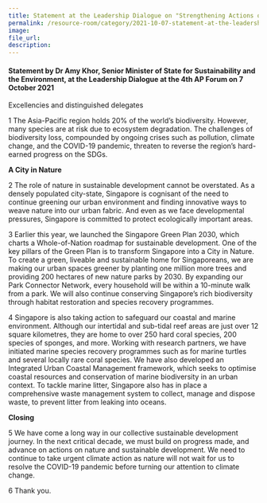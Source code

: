 ```yaml
---  
title: Statement at the Leadership Dialogue on "Strengthening Actions on Nature to Achieve Sustainable Development Goals in Asia and the Pacific" at the 4th AP Forum - Dr Amy Khor  
permalink: /resource-room/category/2021-10-07-statement-at-the-leadership-dialogue-of-the-4th-ap-forum/
image:  
file_url:  
description:  
---  
```


#### Statement by Dr Amy Khor, Senior Minister of State for Sustainability and the Environment, at the Leadership Dialogue at the 4th AP Forum on 7 October 2021  

Excellencies and distinguished delegates

1 The Asia-Pacific region holds 20% of the world’s biodiversity. However, many species are at risk due to ecosystem degradation. The challenges of biodiversity loss, compounded by ongoing crises such as pollution, climate change, and the COVID-19 pandemic, threaten to reverse the region’s hard-earned progress on the SDGs. 

**A City in Nature** 

2 The role of nature in sustainable development cannot be overstated. As a densely populated city-state, Singapore is cognisant of the need to continue greening our urban environment and finding innovative ways to weave nature into our urban fabric. And even as we face developmental pressures, Singapore is committed to protect ecologically important areas. 

3 Earlier this year, we launched the Singapore Green Plan 2030, which charts a Whole-of-Nation roadmap for sustainable development. One of the key pillars of the Green Plan is to transform Singapore into a City in Nature. To create a green, liveable and sustainable home for Singaporeans, we are making our urban spaces greener by planting one million more trees and providing 200 hectares of new nature parks by 2030. By expanding our Park Connector Network, every household will be within a 10-minute walk from a park. We will also continue conserving Singapore’s rich biodiversity through habitat restoration and species recovery programmes.  

4 Singapore is also taking action to safeguard our coastal and marine environment. Although our intertidal and sub-tidal reef areas are just over 12 square kilometres, they are home to over 250 hard coral species, 200 species of sponges, and more. Working with  research partners, we have initiated marine species recovery programmes such as for marine turtles and several locally rare coral species. We have also developed an Integrated Urban Coastal Management framework, which seeks to optimise coastal resources and conservation of marine biodiversity in an urban context. To tackle marine litter, Singapore also has in place a comprehensive waste management system to collect, manage and dispose waste, to prevent litter from leaking into oceans.

**Closing** 

5 We have come a long way in our collective sustainable development journey. In the next critical decade, we must build on progress made, and advance on actions on nature and sustainable development. We need to continue to take urgent climate action as nature will not wait for us to resolve the COVID-19 pandemic before turning our attention to climate change. 

6 Thank you.
